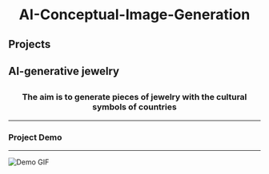 # <h1 align="center">AI-Conceptual-Image-Generation</h1>
## Projects
## AI-generative jewelry
## <h3 align="center">The aim is to generate pieces of jewelry with the cultural symbols of countries</h3>
---
### <h3 align="left">Project Demo</h3>
---
![Demo GIF]()
